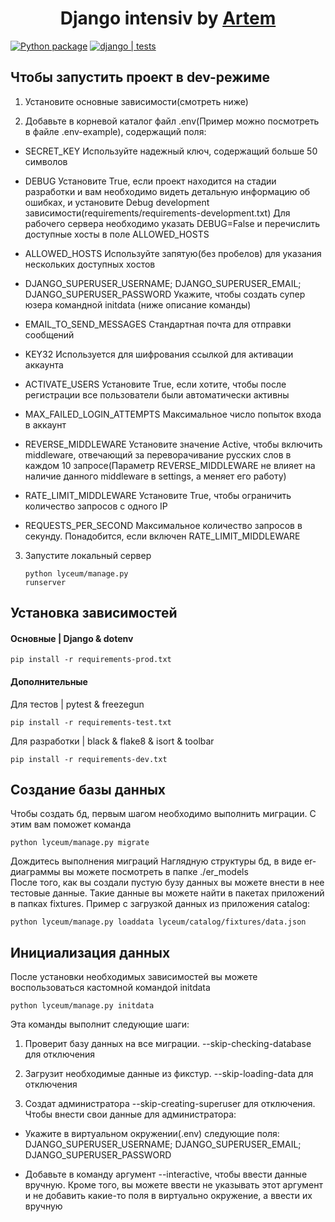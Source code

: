 <h1 align="center">Django intensiv by <a href="https://t.me/@artemstreeter" target="_blank">Artem</a> </h1>

[![Python package](https://github.com/ArtemVX/yandex_django/actions/workflows/python-package.yml/badge.svg)](https://github.com/ArtemVX/yandex_django/actions/workflows/python-package.yml)
[![django | tests](https://github.com/ArtemVX/yandex_django/actions/workflows/django-tests.yml/badge.svg)](https://github.com/ArtemVX/yandex_django/actions/workflows/django-tests.yml)


<h2>Чтобы запустить проект в dev-режиме</h2>

1. Установите основные зависимости(смотреть ниже)  <br>

2. Добавьте в корневой каталог файл .env(Пример можно посмотреть в файле .env-example), содержащий поля:

* SECRET_KEY Используйте надежный ключ, содержащий больше 50 символов

* DEBUG Установите True, если проект находится на стадии разработки и вам необходимо видеть детальную информацию об ошибках, и установите Debug development зависимости(requirements/requirements-development.txt) Для рабочего сервера необходимо указать DEBUG=False и перечислить доступные хосты в поле ALLOWED_HOSTS

* ALLOWED_HOSTS Используйте запятую(без пробелов) для указания нескольких доступных хостов

* DJANGO_SUPERUSER_USERNAME; DJANGO_SUPERUSER_EMAIL; DJANGO_SUPERUSER_PASSWORD Укажите, чтобы создать супер юзера командной  initdata  (ниже описание команды)

* EMAIL_TO_SEND_MESSAGES Стандартная почта для отправки сообщений

* KEY32 Используется для шифрования ссылкой для активации аккаунта

* ACTIVATE_USERS Установите True, если хотите, чтобы после регистрации все пользователи были автоматически активны

* MAX_FAILED_LOGIN_ATTEMPTS Максимальное число попыток входа в аккаунт

* REVERSE_MIDDLEWARE Установите значение Active, чтобы включить middleware, отвечающий за переворачивание русских слов в каждом 10 запросе(Параметр REVERSE_MIDDLEWARE не влияет на наличие данного middleware в settings, а меняет его работу)

* RATE_LIMIT_MIDDLEWARE Установите True, чтобы ограничить количество запросов с одного IP

* REQUESTS_PER_SECOND Максимальное количество запросов в секунду. Понадобится, если включен RATE_LIMIT_MIDDLEWARE


3. Запустите локальный сервер <pre><code>python lyceum/manage.py runserver</code></pre>


<h2>Установка зависимостей</h2>


<h4>Основные | Django & dotenv</h4>
<pre><code>pip install -r requirements-prod.txt</code></pre>

<h4>Дополнительные </h4>
Для тестов | pytest & freezegun <pre><code>pip install -r requirements-test.txt</code></pre>
Для разработки | black & flake8 & isort & toolbar <pre><code>pip install -r requirements-dev.txt</code></pre>

<h2>Создание базы данных</h2>
Чтобы создать бд, первым шагом необходимо выполнить миграции. С этим вам поможет команда<pre><code>python lyceum/manage.py migrate</code></pre>Дождитесь выполнения миграций
Наглядную структуры бд, в виде er-диаграммы вы можете посмотреть в папке ./er_models <br>
После того, как вы создали пустую бузу данных вы можете внести в нее тестовые данные. Такие данные вы можете найти в пакетах приложений в папках fixtures. Пример с загрузкой данных из приложения catalog: <pre><code>python lyceum/manage.py loaddata lyceum/catalog/fixtures/data.json</code></pre>

<h2>Инициализация данных</h2>
После установки необходимых зависимостей вы можете воспользоваться кастомной командой initdata<pre><code>python lyceum/manage.py initdata</code></pre>Эта команды выполнит следующие шаги:

1. Проверит базу данных на все миграции. --skip-checking-database для отключения

2. Загрузит необходимые данные из фикстур. --skip-loading-data для отключения

3. Создат администратора --skip-creating-superuser для отключения. Чтобы внести свои данные для администратора:

* Укажите в виртуальном окружении(.env) следующие поля: DJANGO_SUPERUSER_USERNAME; DJANGO_SUPERUSER_EMAIL; DJANGO_SUPERUSER_PASSWORD

* Добавьте в команду аргумент --interactive, чтобы ввести данные вручную. Кроме того, вы можете ввести не указывать этот аргумент и не добавить какие-то поля в виртуально окружение, а ввести их вручную